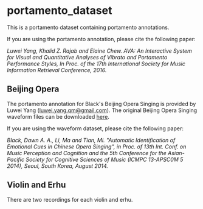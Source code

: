 # portamento_dataset

This is a portamento dataset containing portamento annotations.

If you are using the portamento annotation, please cite the following paper:

*Luwei Yang, Khalid Z. Rajab and Elaine Chew. AVA: An Interactive System for Visual and Quantitative Analyses of Vibrato and Portamento Performance Styles, In Proc. of the 17th International Society for Music Information Retrieval Conference, 2016.*

## Beijing Opera
The portamento annotation for Black's Beijing Opera Singing is provided by Luwei Yang (luwei.yang.qm@gmail.com). The original Beijing Opera Singing waveform files can be downloaded [here](http://isophonics.net/SingingVoiceDataset).

If you are using the waveform dataset, please cite the following paper:

*Black, Dawn A. A., Li, Ma and Tian, Mi. "Automatic Identification of Emotional Cues in Chinese Opera Singing", in Proc. of 13th Int. Conf. on Music Perception and Cognition and the 5th Conference for the Asian-Pacific Society for Cognitive Sciences of Music (ICMPC 13-APSC0M 5 2014), Seoul, South Korea, August 2014.*

## Violin and Erhu

There are two recordings for each violin and erhu. 


